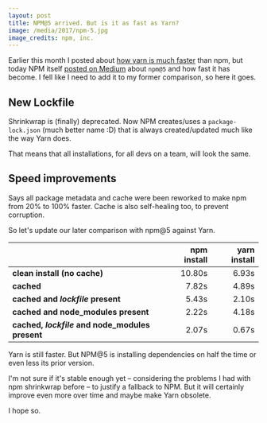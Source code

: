 ```yaml
---
layout: post
title: NPM@5 arrived. But is it as fast as Yarn?
image: /media/2017/npm-5.jpg
image_credits: npm, inc.
---
```


Earlier this month I posted about [how yarn is much faster][should-yarn] than npm, but today NPM itself [posted on Medium][npm@5] about `npm@5` and how fast it has become. I fell like I need to add it to my former comparison, so here it goes.

## New Lockfile

Shrinkwrap is (finally) deprecated. Now NPM creates/uses a `package-lock.json` (much better name :D) that is always created/updated much like the way Yarn does.

That means that all installations, for all devs on a team, will look the same.

## Speed improvements

Says all package metadata and cache were been reworked to make npm from 20% to 100% faster. Cache is also self-healing too, to prevent corruption.

So let's update our later comparison with npm@5 against Yarn.

&nbsp;                                          | npm install | yarn install
--                                              | --:         | --:
**clean install (no cache)**                    | 10.80s      | 6.93s
**cached**                                      | 7.82s       | 4.89s
**cached and _lockfile_ present**               | 5.43s       | 2.10s
**cached and node_modules present**             | 2.22s       | 4.18s
**cached, _lockfile_ and node_modules present** | 2.07s       | 0.67s

Yarn is still faster. But NPM@5 is installing dependencies on half the time or even less its prior version.

I'm not sure if it's stable enough yet &ndash; considering the problems I had with npm shrinkwrap before &ndash; to justify a fallback to NPM. But it will certainly improve even more over time and maybe make Yarn obsolete.

I hope so.

[should-yarn]: https://blog.diovani.com/technology/2017/05/18/should-i-migrate-to-yarn.html "Should I Migrate to Yarn?"
[npm@5]: https://medium.com/npm-inc/npm-5-is-now-npm-latest-d674e9e3b0ec "npm@5 is now `npm@latest`"
